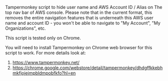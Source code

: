 
Tampermonkey script to hide user name and AWS Account ID / Alias on The top nav bar of AWS console.  Please note that in the current format, this removes the entire navigation features that is underneath this AWS user name and account ID - you won't be able to navigate to "My Account", "My  Organizations", etc.

This script is tested only on Chrome.

You will need to install Tampermonkey on Chrome web browser for this script to work. For more details look at:
1. https://www.tampermonkey.net/
2. https://chrome.google.com/webstore/detail/tampermonkey/dhdgffkkebhmkfjojejmpbldmpobfkfo?hl=en

